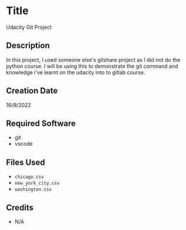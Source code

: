 # Title

Udacity Git Project

## Description

In this project, I used someone else's gitshare project as I did not do the python course.
I will be using this to demonstrate the git command and knowledge i've learnt on the udacity into to gitlab course.

## Creation Date

16/9/2022

## Required Software

* git
* vscode

## Files Used

* `chicago.csv`
* `new_york_city.csv`
* `washington.csv`

## Credits

* N/A
